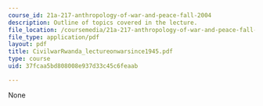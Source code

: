 ```yaml
---
course_id: 21a-217-anthropology-of-war-and-peace-fall-2004
description: Outline of topics covered in the lecture.
file_location: /coursemedia/21a-217-anthropology-of-war-and-peace-fall-2004/37fcaa5bd808008e937d33c45c6feaab_CivilwarRwanda_lectureonwarsince1945.pdf
file_type: application/pdf
layout: pdf
title: CivilwarRwanda_lectureonwarsince1945.pdf
type: course
uid: 37fcaa5bd808008e937d33c45c6feaab

---
```

None